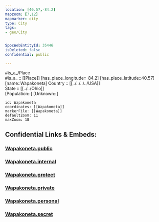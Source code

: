 ```yaml
---
location: [40.57,-84.2] 
mapzoom: [7,12] 
mapmarker: city 
type: City
tags:
- geo/City


SpocWebEntityId: 35446
isDeleted: false
confidential: public

---
```

#is_a_/Place  
#is_a_ :: [[Place]] 
[has_place_longitude::-84.2] 
[has_place_latitude::40.57] 
[name::Wapakoneta] 
Country :: [[../../../../USA]]  
State :: [[../../Ohio]]  
[Population::] 
[Unknown::] 


```leaflet
id: Wapakoneta
coordinates: [[Wapakoneta]] 
markerFile: [[Wapakoneta]] 
defaultZoom: 11 
maxZoom: 18
```


## Confidential Links & Embeds: 

### [Wapakoneta.public](/_public/\Earth\Continent\America~North\USA\USA~Central\Ohio\counties~Ohio\Auglaize,County\cities~AuglaizeWapakoneta.public.md) 

### [Wapakoneta.internal](/_internal/\Earth\Continent\America~North\USA\USA~Central\Ohio\counties~Ohio\Auglaize,County\cities~AuglaizeWapakoneta.internal.md) 

### [Wapakoneta.protect](/_protect/\Earth\Continent\America~North\USA\USA~Central\Ohio\counties~Ohio\Auglaize,County\cities~AuglaizeWapakoneta.protect.md) 

### [Wapakoneta.private](/_private/\Earth\Continent\America~North\USA\USA~Central\Ohio\counties~Ohio\Auglaize,County\cities~AuglaizeWapakoneta.private.md) 

### [Wapakoneta.personal](/_personal/\Earth\Continent\America~North\USA\USA~Central\Ohio\counties~Ohio\Auglaize,County\cities~AuglaizeWapakoneta.personal.md) 

### [Wapakoneta.secret](/_secret/\Earth\Continent\America~North\USA\USA~Central\Ohio\counties~Ohio\Auglaize,County\cities~AuglaizeWapakoneta.secret.md)

